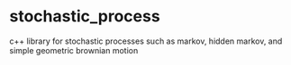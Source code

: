 # stochastic_process
c++ library for stochastic processes such as markov, hidden markov, and simple geometric brownian motion
